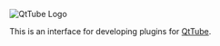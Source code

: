 ![QtTube Logo](https://user-images.githubusercontent.com/42720004/192839093-ff0565f2-862f-4cee-a026-5cc0cadb20b5.png)

This is an interface for developing plugins for [QtTube](https://github.com/BowDown097/QtTube).
